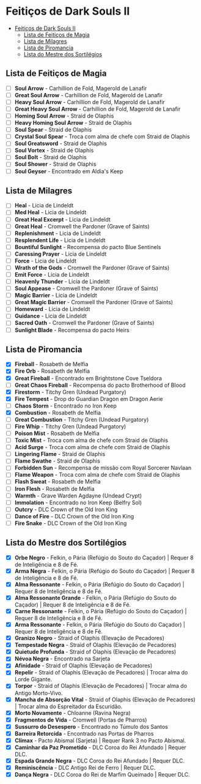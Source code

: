 
# Feitiços de Dark Souls II

<!-- TOC -->
- [Feitiços de Dark Souls II](#feitiços-de-dark-souls-ii)
  - [Lista de Feitiços de Magia](#lista-de-feitiços-de-magia)
  - [Lista de Milagres](#lista-de-milagres)
  - [Lista de Piromancia](#lista-de-piromancia)
  - [Lista do Mestre dos Sortilégios](#lista-do-mestre-dos-sortilégios)
<!-- /TOC -->

## Lista de Feitiços de Magia

- [ ] **Soul Arrow** - Carhillion de Fold, Magerold de Lanafir
- [ ] **Great Soul Arrow** - Carhillion de Fold, Magerold de Lanafir
- [ ] **Heavy Soul Arrow** - Carhillion de Fold, Magerold de Lanafir
- [ ] **Great Heavy Soul Arrow** - Carhillion de Fold, Magerold de Lanafir
- [ ] **Homing Soul Arrow** - Straid de Olaphis
- [ ] **Heavy Homing Soul Arrow** - Straid de Olaphis
- [ ] **Soul Spear** - Straid de Olaphis
- [ ] **Crystal Soul Spear** - Troca com alma de chefe com Straid de Olaphis
- [ ] **Soul Greatsword** - Straid de Olaphis
- [ ] **Soul Vortex** - Straid de Olaphis
- [ ] **Soul Bolt** - Straid de Olaphis
- [ ] **Soul Shower** - Straid de Olaphis
- [ ] **Soul Geyser** - Encontrado em Aldia's Keep

## Lista de Milagres

- [ ] **Heal** - Licia de Lindeldt
- [ ] **Med Heal** - Licia de Lindeldt
- [ ] **Great Heal Excerpt** - Licia de Lindeldt
- [ ] **Great Heal** - Cromwell the Pardoner (Grave of Saints)
- [ ] **Replenishment** - Licia de Lindeldt
- [ ] **Resplendent Life** - Licia de Lindeldt
- [ ] **Bountiful Sunlight** - Recompensa do pacto Blue Sentinels
- [ ] **Caressing Prayer** - Licia de Lindeldt
- [ ] **Force** - Licia de Lindeldt
- [ ] **Wrath of the Gods** - Cromwell the Pardoner (Grave of Saints)
- [ ] **Emit Force** - Licia de Lindeldt
- [ ] **Heavenly Thunder** - Licia de Lindeldt
- [ ] **Soul Appease** - Cromwell the Pardoner (Grave of Saints)
- [ ] **Magic Barrier** - Licia de Lindeldt
- [ ] **Great Magic Barrier** - Cromwell the Pardoner (Grave of Saints)
- [ ] **Homeward** - Licia de Lindeldt
- [ ] **Guidance** - Licia de Lindeldt
- [ ] **Sacred Oath** - Cromwell the Pardoner (Grave of Saints)
- [ ] **Sunlight Blade** - Recompensa do pacto Heirs

## Lista de Piromancia

- [x] **Fireball** - Rosabeth de Melfia
- [x] **Fire Orb** - Rosabeth de Melfia
- [x] **Great Fireball** - Encontrado em Brightstone Cove Tseldora
- [ ] **Great Chaos Fireball** - Recompensa do pacto Brotherhood of Blood
- [x] **Firestorm** - Titchy Gren (Undead Purgatory)
- [x] **Fire Tempest** - Drop do Guardian Dragon em Dragon Aerie
- [ ] **Chaos Storm** - Encontrado no Iron Keep
- [x] **Combustion** - Rosabeth de Melfia
- [ ] **Great Combustion** - Titchy Gren (Undead Purgatory)
- [ ] **Fire Whip** - Titchy Gren (Undead Purgatory)
- [ ] **Poison Mist** - Rosabeth de Melfia
- [ ] **Toxic Mist** - Troca com alma de chefe com Straid de Olaphis
- [ ] **Acid Surge** - Troca com alma de chefe com Straid de Olaphis
- [ ] **Lingering Flame** - Straid de Olaphis
- [ ] **Flame Swathe** - Straid de Olaphis
- [ ] **Forbidden Sun** - Recompensa de missão com Royal Sorcerer Navlaan
- [ ] **Flame Weapon** - Troca com alma de chefe com Straid de Olaphis
- [ ] **Flash Sweat** - Rosabeth de Melfia
- [ ] **Iron Flesh** - Rosabeth de Melfia
- [ ] **Warmth** - Grave Warden Agdayne (Undead Crypt)
- [ ] **Immolation** - Encontrado no Iron Keep (Belfry Sol)
- [ ] **Outcry** - DLC Crown of the Old Iron King
- [ ] **Dance of Fire** - DLC Crown of the Old Iron King
- [ ] **Fire Snake** - DLC Crown of the Old Iron King

## Lista do Mestre dos Sortilégios

- [X] **Orbe Negro** - Felkin, o Pária (Refúgio do Souto do Caçador) | Requer 8 de Inteligência e 8 de Fé.
- [X] **Arma Negra** - Felkin, o Pária (Refúgio do Souto do Caçador) | Requer 8 de Inteligência e 8 de Fé.
- [X] **Alma Ressonante** - Felkin, o Pária (Refúgio do Souto do Caçador) | Requer 8 de Inteligência e 8 de Fé.
- [X] **Alma Ressonante Grande** - Felkin, o Pária (Refúgio do Souto do Caçador) | Requer 8 de Inteligência e 8 de Fé.
- [X] **Carne Ressonante** - Felkin, o Pária (Refúgio do Souto do Caçador) | Requer 8 de Inteligência e 8 de Fé.
- [X] **Arma Ressonante** - Felkin, o Pária (Refúgio do Souto do Caçador) | Requer 8 de Inteligência e 8 de Fé.
- [X] **Granizo Negro** - Straid of Olaphis (Elevação de Pecadores)
- [X] **Tempestade Negra** - Straid of Olaphis (Elevação de Pecadores)
- [X] **Quietude Profunda** - Straid of Olaphis (Elevação de Pecadores)
- [X] **Névoa Negra** - Encontrado na Sarjeta
- [X] **Afinidade** - Straid of Olaphis (Elevação de Pecadores)
- [X] **Repelir** - Straid of Olaphis (Elevação de Pecadores) | Trocar alma do Lorde Gigante.
- [X] **Torpor** - Straid of Olaphis (Elevação de Pecadores) | Trocar alma do Antigo Morto-Vivo.
- [X] **Mancha de Absorção Vital** - Straid of Olaphis (Elevação de Pecadores) | Trocar alma do Espreitador da Escuridão.
- [X] **Morto Novamente** - Chloanne (Ravina Negra)
- [X] **Fragmentos de Vida** - Cromwell (Portas de Pharros)
- [X] **Sussurro do Desespero** - Encontrado no Túmulo dos Santos
- [X] **Barreira Retorcida** - Encontrado nas Portas de Pharros
- [X] **Clímax** - Pacto Abismal (Sarjeta) | Requer Rank 3 no Pacto Abismal.
- [X] **Caminhar da Paz Prometido** - DLC Coroa do Rei Afundado | Requer DLC.
- [X] **Espada Grande Negra** - DLC Coroa do Rei Afundado | Requer DLC.
- [X] **Reminiscência** - DLC Antigo Rei de Ferro | Requer DLC.
- [X] **Dança Negra** - DLC Coroa do Rei de Marfim Queimado | Requer DLC.
